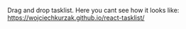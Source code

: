 Drag and drop tasklist.
Here you cant see how it looks like: https://wojciechkurzak.github.io/react-tasklist/
